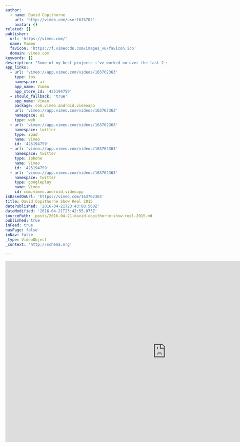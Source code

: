 ```yaml
---
author:
  - name: David Copithorne
    url: 'http://vimeo.com/user1676702'
    avatar: {}
related: []
publisher:
  url: 'https://vimeo.com/'
  name: Vimeo
  favicon: 'https://f.vimeocdn.com/images_v6/favicon.ico'
  domain: vimeo.com
keywords: []
description: "Some of my best projects i've worked on over the last 2 years. All directed, shot and edited by David Copithorne"
app_links:
  - url: 'vimeo://app.vimeo.com/videos/163762363'
    type: ios
    namespace: ai
    app_name: Vimeo
    app_store_id: '425194759'
  - should_fallback: 'true'
    app_name: Vimeo
    package: com.vimeo.android.videoapp
    url: 'vimeo://app.vimeo.com/videos/163762363'
    namespace: ai
    type: web
  - url: 'vimeo://app.vimeo.com/videos/163762363'
    namespace: twitter
    type: ipad
    name: Vimeo
    id: '425194759'
  - url: 'vimeo://app.vimeo.com/videos/163762363'
    namespace: twitter
    type: iphone
    name: Vimeo
    id: '425194759'
  - url: 'vimeo://app.vimeo.com/videos/163762363'
    namespace: twitter
    type: googleplay
    name: Vimeo
    id: com.vimeo.android.videoapp
isBasedOnUrl: 'https://vimeo.com/163762363'
title: David Copithorne Show Reel 2015
datePublished: '2016-04-21T23:43:08.560Z'
dateModified: '2016-04-21T23:42:55.073Z'
sourcePath: _posts/2016-04-21-david-copithorne-show-reel-2015.md
published: true
inFeed: true
hasPage: false
inNav: false
_type: VideoObject
_context: 'http://schema.org'

---
```

<iframe src="https://cdn.embedly.com/widgets/media.html?src=https%3A%2F%2Fplayer.vimeo.com%2Fvideo%2F163762363&amp;url=https%3A%2F%2Fvimeo.com%2F163762363&amp;image=http%3A%2F%2Fi.vimeocdn.com%2Fvideo%2F567219427_1280.jpg&amp;key=b7d04c9b404c499eba89ee7072e1c4f7&amp;type=text%2Fhtml&amp;schema=vimeo" width="1000" height="563" scrolling="no" frameborder="0" allowfullscreen="" style=""></iframe>